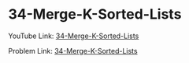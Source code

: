 # 34-Merge-K-Sorted-Lists

YouTube Link: [34-Merge-K-Sorted-Lists](https://youtu.be/5rLGeI31sAI)

Problem Link: [34-Merge-K-Sorted-Lists](https://leetcode.com/problems/merge-k-sorted-lists/)


